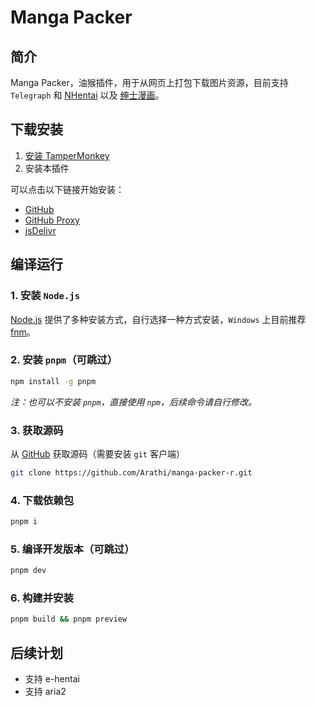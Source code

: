 # Manga Packer

## 简介

Manga Packer，油猴插件，用于从网页上打包下载图片资源，目前支持 `Telegraph` 和 [NHentai](https://nhentai.net/) 以及 [绅士漫画](https://www.wnacg.com/)。

## 下载安装

1. [安装 TamperMonkey](https://chromewebstore.google.com/detail/%E7%AF%A1%E6%94%B9%E7%8C%B4/dhdgffkkebhmkfjojejmpbldmpobfkfo)
2. 安装本插件

可以点击以下链接开始安装：

- [GitHub](https://github.com/Arathi/manga-packer-r/raw/master/dist/manga-packer-r.user.js)
- [GitHub Proxy](https://ghfast.top/https://github.com/Arathi/manga-packer-r/raw/master/dist/manga-packer-r.user.js)
- [jsDelivr](https://cdn.jsdelivr.net/gh/Arathi/manga-packer-r/dist/manga-packer-r.user.js)

## 编译运行

### 1. 安装 `Node.js`

[Node.js](https://nodejs.org/en/download) 提供了多种安装方式，自行选择一种方式安装，`Windows` 上目前推荐 [fnm](https://github.com/Schniz/fnm)。

### 2. 安装 `pnpm`（可跳过）

```bash
npm install -g pnpm
```

_注：也可以不安装 `pnpm`，直接使用 `npm`，后续命令请自行修改。_

### 3. 获取源码

从 [GitHub](https://github.com/Arathi/manga-packer-r) 获取源码（需要安装 `git` 客户端）

```bash
git clone https://github.com/Arathi/manga-packer-r.git
```

### 4. 下载依赖包

```bash
pnpm i
```

### 5. 编译开发版本（可跳过）

```bash
pnpm dev
```

### 6. 构建并安装

```bash
pnpm build && pnpm preview
```

## 后续计划

- 支持 e-hentai
- 支持 aria2
